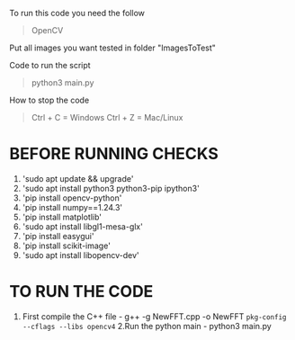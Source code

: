 To run this code you need the follow 
> OpenCV

Put all images you want tested in folder "ImagesToTest"

Code to run the script
> python3 main.py 

How to stop the code 
>Ctrl + C = Windows
>Ctrl + Z = Mac/Linux

BEFORE RUNNING CHECKS
=======================
1. 'sudo apt update && upgrade'
2. 'sudo apt install python3 python3-pip ipython3'
3. 'pip install opencv-python'
4. 'pip install numpy==1.24.3'
5. 'pip install matplotlib'
6. 'sudo apt install libgl1-mesa-glx'
7. 'pip install easygui'
8. 'pip install scikit-image'
9. 'sudo apt install libopencv-dev'



TO RUN THE CODE
================
1. First compile the C++ file - g++ -g NewFFT.cpp -o NewFFT `pkg-config --cflags --libs opencv4`
2.Run the python main - python3 main.py